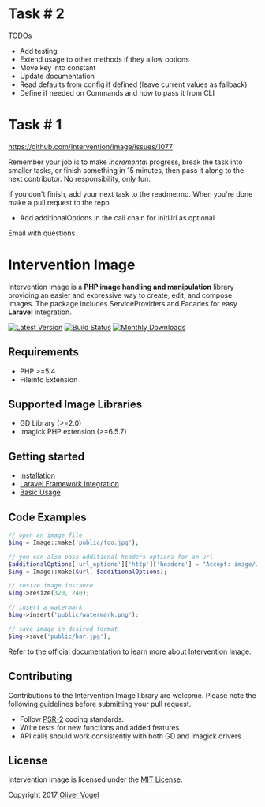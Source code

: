 # Task # 2
TODOs
* Add testing
* Extend usage to other methods if they allow options
* Move key into constant
* Update documentation
* Read defaults from config if defined (leave current values as fallback)
* Define if needed on Commands and how to pass it from CLI

# Task # 1

https://github.com/Intervention/image/issues/1077

Remember your job is to make *incremental* progress, break the task into smaller tasks, or finish something in 15 minutes, then pass it along to the next contributor. 
No responsibility, only fun.

If you don't finish, add your next task to the readme.md. When you're done make a pull request to the repo

* Add additionalOptions in the call chain for initUrl as optional



Email with questions

# Intervention Image

Intervention Image is a **PHP image handling and manipulation** library providing an easier and expressive way to create, edit, and compose images. The package includes ServiceProviders and Facades for easy **Laravel** integration.

[![Latest Version](https://img.shields.io/packagist/v/intervention/image.svg)](https://packagist.org/packages/intervention/image)
[![Build Status](https://travis-ci.org/Intervention/image.png?branch=master)](https://travis-ci.org/Intervention/image)
[![Monthly Downloads](https://img.shields.io/packagist/dm/intervention/image.svg)](https://packagist.org/packages/intervention/image/stats)

## Requirements

- PHP >=5.4
- Fileinfo Extension

## Supported Image Libraries

- GD Library (>=2.0)
- Imagick PHP extension (>=6.5.7)

## Getting started

- [Installation](http://image.intervention.io/getting_started/installation)
- [Laravel Framework Integration](http://image.intervention.io/getting_started/installation#laravel)
- [Basic Usage](http://image.intervention.io/use/basics)

## Code Examples

```php
// open an image file
$img = Image::make('public/foo.jpg');

// you can also pass additional headers options for an url
$additionalOptions['url_options']['http']['headers'] = "Accept: image/webp";
$img = Image::make($url, $additionalOptions);

// resize image instance
$img->resize(320, 240);

// insert a watermark
$img->insert('public/watermark.png');

// save image in desired format
$img->save('public/bar.jpg');
```

Refer to the [official documentation](http://image.intervention.io/) to learn more about Intervention Image.

## Contributing

Contributions to the Intervention Image library are welcome. Please note the following guidelines before submitting your pull request.

- Follow [PSR-2](http://www.php-fig.org/psr/psr-2/) coding standards.
- Write tests for new functions and added features
- API calls should work consistently with both GD and Imagick drivers

## License

Intervention Image is licensed under the [MIT License](http://opensource.org/licenses/MIT).

Copyright 2017 [Oliver Vogel](http://olivervogel.com/)
